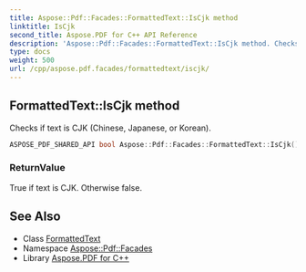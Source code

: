 ```yaml
---
title: Aspose::Pdf::Facades::FormattedText::IsCjk method
linktitle: IsCjk
second_title: Aspose.PDF for C++ API Reference
description: 'Aspose::Pdf::Facades::FormattedText::IsCjk method. Checks if text is CJK (Chinese, Japanese, or Korean) in C++.'
type: docs
weight: 500
url: /cpp/aspose.pdf.facades/formattedtext/iscjk/
---
```

## FormattedText::IsCjk method


Checks if text is CJK (Chinese, Japanese, or Korean).

```cpp
ASPOSE_PDF_SHARED_API bool Aspose::Pdf::Facades::FormattedText::IsCjk()
```


### ReturnValue

True if text is CJK. Otherwise false.

## See Also

* Class [FormattedText](../)
* Namespace [Aspose::Pdf::Facades](../../)
* Library [Aspose.PDF for C++](../../../)
